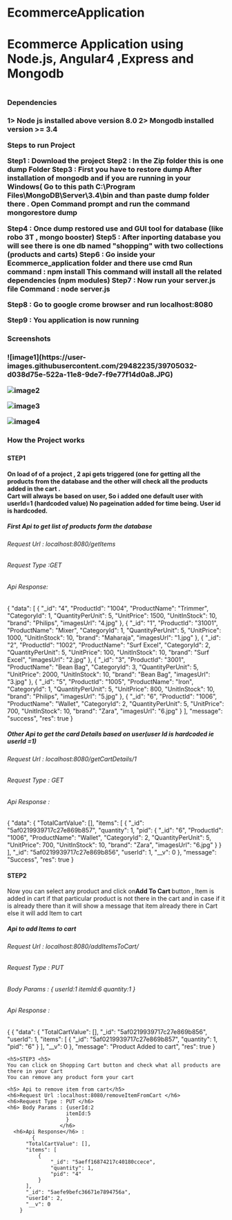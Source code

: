 # EcommerceApplication
<h1>Ecommerce Application using Node.js, Angular4 ,Express and Mongodb<h1>

<h3>Dependencies<h3>

1> Node js installed above version 8.0
2> Mongodb installed version >= 3.4


Steps to run Project

Step1 : Download the project
Step2 : In the Zip folder this is one dump Folder
Step3 :  First you have to restore dump 
         After installation of mongodb and if you are running in your Windows( Go to this path
         C:\Program Files\MongoDB\Server\3.4\bin and than paste  dump folder there .
         Open Command prompt and run the command
         mongorestore dump
         
Step4 : Once dump restored use and GUI tool for database (like robo 3T , mongo booster)
Step5 : After inporting database you will see there is one db named "shopping" with two collections (products and carts)
Step6 : Go inside your  Ecommerce_application folder and there use cmd 
        Run command : npm install
        This command will install all the related dependencies (npm modules)
Step7 : Now run your server.js file
       Command : node server.js
          
Step8 : Go to google crome browser and run 
        localhost:8080
        
 Step9 : You application is now running      
 
 <h3>Screenshots<h3>
 ![image1](https://user-images.githubusercontent.com/29482235/39705032-d038d75e-522a-11e8-9de7-f9e77f14d0a8.JPG)
 
![image2](https://user-images.githubusercontent.com/29482235/39705123-1bde6462-522b-11e8-8a32-003aaaed57ba.JPG)

![image3](https://user-images.githubusercontent.com/29482235/39705139-2403b476-522b-11e8-8000-40910bb704e0.JPG)

![image4](https://user-images.githubusercontent.com/29482235/39705143-26c7f9d8-522b-11e8-8821-772f8c085e83.JPG)

 
 <h3>How the Project works<h3>
 <h4>STEP1<h4>
 
On load of of a project , 2 api gets triggered (one for getting all the products from the database and the other will check all the products added in the cart .      
Cart will always be based on user, So i added one default user with userId=1 (hardcoded value)
No pageination added for time being.
User id is hardcoded.

<h5>First Api to get list of products form the database</h5>
     <h6>Request Url : localhost:8080/getItems</h6>
     <h6>Request Type :GET </h6>
     <h6>Api Response:</h6> {
      "data": [
        {
            "_id": "4",
            "ProductId": "1004",
            "ProductName": "Trimmer",
            "CategoryId": 1,
            "QuantityPerUnit": 5,
            "UnitPrice": 1500,
            "UnitInStock": 10,
            "brand": "Philips",
            "imagesUrl": "4.jpg"
        },
        {
            "_id": "1",
            "ProductId": "31001",
            "ProductName": "Mixer",
            "CategoryId": 1,
            "QuantityPerUnit": 5,
            "UnitPrice": 1000,
            "UnitInStock": 10,
            "brand": "Maharaja",
            "imagesUrl": "1.jpg"
        },
        {
            "_id": "2",
            "ProductId": "1002",
            "ProductName": "Surf Excel",
            "CategoryId": 2,
            "QuantityPerUnit": 5,
            "UnitPrice": 100,
            "UnitInStock": 10,
            "brand": "Surf Excel",
            "imagesUrl": "2.jpg"
        },
        {
            "_id": "3",
            "ProductId": "3001",
            "ProductName": "Bean Bag",
            "CategoryId": 3,
            "QuantityPerUnit": 5,
            "UnitPrice": 2000,
            "UnitInStock": 10,
            "brand": "Bean Bag",
            "imagesUrl": "3.jpg"
        },
        {
            "_id": "5",
            "ProductId": "1005",
            "ProductName": "Iron",
            "CategoryId": 1,
            "QuantityPerUnit": 5,
            "UnitPrice": 800,
            "UnitInStock": 10,
            "brand": "Philips",
            "imagesUrl": "5.jpg"
        },
        {
            "_id": "6",
            "ProductId": "1006",
            "ProductName": "Wallet",
            "CategoryId": 2,
            "QuantityPerUnit": 5,
            "UnitPrice": 700,
            "UnitInStock": 10,
            "brand": "Zara",
            "imagesUrl": "6.jpg"
        }
    ],
    "message": "success",
    "res": true
}

<h5> Other Api to get the card Details based on user(user Id is hardcoded ie userId =1) <h5>
     <h6>Request Url : localhost:8080/getCartDetails/1</h6>
     <h6>Request Type : GET </h6>
     <h6>Api Response : </h6>{
      "data": {
        "TotalCartValue": [],
        "items": [
            {
                "_id": "5af0219939717c27e869b857",
                "quantity": 1,
                "pid": {
                    "_id": "6",
                    "ProductId": "1006",
                    "ProductName": "Wallet",
                    "CategoryId": 2,
                    "QuantityPerUnit": 5,
                    "UnitPrice": 700,
                    "UnitInStock": 10,
                    "brand": "Zara",
                    "imagesUrl": "6.jpg"
                }
            }
        ],
        "_id": "5af0219939717c27e869b856",
        "userId": 1,
        "__v": 0
    },
    "message": "Success",
    "res": true
} 

<h4>STEP2</h4>
   Now you can select any product and click on<b>Add To Cart </b>button , Item is added in cart if that particular product is not there    in the cart and in case if it is already there than it will show a message that item already there in Cart else it will add Item to       cart

<h5>  Api to add Items to cart </h5>
      <h6>Request Url : localhost:8080/addItemsToCart/</h6>
      <h6>Request Type : PUT </h6>
      <h6>Body Params : {
        userId:1
        itemId:6
        quantity:1
       }
      </h6>
      <h6>Api Response : </h6>{
       {
       "data": {
            "TotalCartValue": [],
            "_id": "5af0219939717c27e869b856",
            "userId": 1,
            "items": [
                {
                    "_id": "5af0219939717c27e869b857",
                    "quantity": 1,
                    "pid": "6"
                }
            ],
            "__v": 0
        },
       "message": "Product Added to cart",
       "res": true
     }
 
    <h5>STEP3 <h5>
    You can click on Shopping Cart button and check what all products are there in your Cart
    You can remove any product form your cart 
    
    <h5> Api to remove item from cart</h5>
    <h6>Request Url :localhost:8080/removeItemFromCart </h6>
    <h6>Request Type : PUT </h6>
    <h6> Body Params : {userId:2
                       itemId:5
                       }
                     </h6>
      <h6>Api Response</h6> :   
            {
          "TotalCartValue": [],
          "items": [
              {
                  "_id": "5aeff16874217c40180ccece",
                  "quantity": 1,
                  "pid": "4"
              }
          ],
          "_id": "5aefe9befc36671e7894756a",
          "userId": 2,
          "__v": 0
        }


